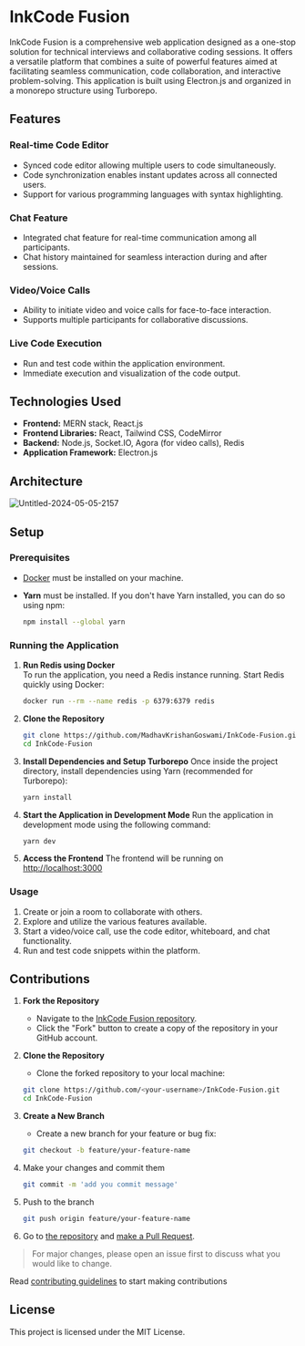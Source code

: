 # InkCode Fusion

InkCode Fusion is a comprehensive web application designed as a one-stop solution for technical interviews and collaborative coding sessions. It offers a versatile platform that combines a suite of powerful features aimed at facilitating seamless communication, code collaboration, and interactive problem-solving. This application is built using Electron.js and organized in a monorepo structure using Turborepo.

## Features

### Real-time Code Editor

- Synced code editor allowing multiple users to code simultaneously.
- Code synchronization enables instant updates across all connected users.
- Support for various programming languages with syntax highlighting.

### Chat Feature

- Integrated chat feature for real-time communication among all participants.
- Chat history maintained for seamless interaction during and after sessions.

### Video/Voice Calls

- Ability to initiate video and voice calls for face-to-face interaction.
- Supports multiple participants for collaborative discussions.

### Live Code Execution

- Run and test code within the application environment.
- Immediate execution and visualization of the code output.

## Technologies Used

- **Frontend:** MERN stack, React.js
- **Frontend Libraries:** React, Tailwind CSS, CodeMirror
- **Backend:** Node.js, Socket.IO, Agora (for video calls), Redis
- **Application Framework:** Electron.js

## Architecture

![Untitled-2024-05-05-2157](https://github.com/MadhavKrishanGoswami/InkCode-Fusion/assets/116915826/c5942d4b-c75b-4789-ab23-5bef7f9f596f)

## Setup

### Prerequisites

- [Docker](https://www.docker.com/get-started) must be installed on your machine.
- **Yarn** must be installed. If you don't have Yarn installed, you can do so using npm:

   ```bash
   npm install --global yarn
   ```

### Running the Application

1. **Run Redis using Docker**  
   To run the application, you need a Redis instance running. Start Redis quickly using Docker:

   ```bash
   docker run --rm --name redis -p 6379:6379 redis
   ```

2. **Clone the Repository**

   ```bash
   git clone https://github.com/MadhavKrishanGoswami/InkCode-Fusion.git
   cd InkCode-Fusion
   ```

3. **Install Dependencies and Setup Turborepo**
   Once inside the project directory, install dependencies using Yarn (recommended for Turborepo):

   ```bash
   yarn install
   ```

4. **Start the Application in Development Mode**
   Run the application in development mode using the following command:

   ```bash
   yarn dev
   ```

5. **Access the Frontend**
   The frontend will be running on [http://localhost:3000](http://localhost:3000)

### Usage

1. Create or join a room to collaborate with others.
2. Explore and utilize the various features available.
3. Start a video/voice call, use the code editor, whiteboard, and chat functionality.
4. Run and test code snippets within the platform.

## Contributions

1. **Fork the Repository**
   - Navigate to the [InkCode Fusion repository](https://github.com/MadhavKrishanGoswami/InkCode-Fusion).
   - Click the "Fork" button to create a copy of the repository in your GitHub account.

2. **Clone the Repository**
   - Clone the forked repository to your local machine:

   ```bash
   git clone https://github.com/<your-username>/InkCode-Fusion.git
   cd InkCode-Fusion
   ```

3. **Create a New Branch**
   - Create a new branch for your feature or bug fix:

   ```bash
   git checkout -b feature/your-feature-name
   ```

4. Make your changes and commit them

   ```bash
   git commit -m 'add you commit message'
   ```

5. Push to the branch

   ```bash
   git push origin feature/your-feature-name
   ```

6. Go to [the repository](https://github/MadhavKrishanGoswami/InkCode-Fusion/pulls) and [make a Pull Request](https://docs.github.com/en/free-pro-team@latest/github/collaborating-with-issues-and-pull-requests/creating-a-pull-request).

> For major changes, please open an issue first to discuss what you would like to change.

Read [contributing guidelines](./CONTRIBUTING.md) to start making contributions

## License

This project is licensed under the MIT License.

